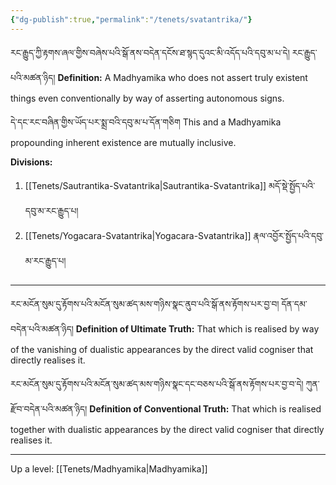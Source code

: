 ```yaml
---
{"dg-publish":true,"permalink":"/tenets/svatantrika/"}
---
```


རང་རྒྱུད་ཀྱི་རྟགས་ཞལ་གྱིས་བཞེས་པའི་སྒོ་ནས་བདེན་དངོས་ཐ་སྙད་དུའང་མི་འདོད་པའི་དབུ་མ་པ་དེ། རང་རྒྱུད་པའི་མཚན་ཉིད། 
**Definition:** A Madhyamika who does not assert truly existent things even conventionally by way  of asserting autonomous signs.

དེ་དང་རང་བཞིན་གྱིས་ཡོད་པར་སྨྲ་བའི་དབུ་མ་པ་དོན་གཅིག
This and a Madhyamika propounding inherent existence are mutually inclusive.

**Divisions:**
1. [[Tenets/Sautrantika-Svatantrika\|Sautrantika-Svatantrika]] མདོ་སྡེ་སྤྱོད་པའི་དབུ་མ་རང་རྒྱུད་པ།
2. [[Tenets/Yogacara-Svatantrika\|Yogacara-Svatantrika]] རྣལ་འབྱོར་སྤྱོད་པའི་དབུ་མ་རང་རྒྱུད་པ།

---
རང་མངོན་སུམ་དུ་རྟོགས་པའི་མངོན་སུམ་ཚད་མས་གཉིས་སྣང་ནུབ་པའི་སྒོ་ནས་རྟོགས་པར་བྱ་བ། དོན་དམ་བདེན་པའི་མཚན་ཉིད།
**Definition of Ultimate Truth:** That which is realised by way of the vanishing of dualistic appearances by the direct valid cogniser that directly realises it.

རང་མངོན་སུམ་དུ་རྟོགས་པའི་མངོན་སུམ་ཚད་མས་གཉིས་སྣང་དང་བཅས་པའི་སྒོ་ནས་རྟོགས་པར་བྱ་བ་དེ། ཀུན་རྫོབ་བདེན་པའི་མཚན་ཉིད།
**Definition of Conventional Truth:** That which is realised together with dualistic appearances by the direct valid cogniser that directly realises it.

---
Up a level: [[Tenets/Madhyamika\|Madhyamika]]